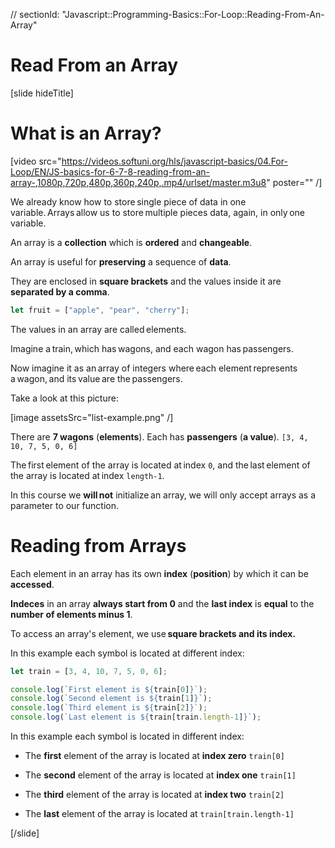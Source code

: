 // sectionId: "Javascript::Programming-Basics::For-Loop::Reading-From-An-Array"

# Read From an Array

[slide hideTitle]
# What is an Array? 

[video src="https://videos.softuni.org/hls/javascript-basics/04.For-Loop/EN/JS-basics-for-6-7-8-reading-from-an-array-,1080p,720p,480p,360p,240p,.mp4/urlset/master.m3u8" poster="" /]

We already know how to store single piece of data in one variable. Arrays allow us to store multiple pieces data, again, in only one variable. 

An array is a **collection** which is **ordered** and **changeable**.

An array is useful for **preserving** a sequence of **data**.

They are enclosed in **square brackets** and the values inside it are **separated by a comma**.

```js
let fruit = ["apple", "pear", "cherry"];
```

The values in an array are called elements. 

Imagine a train, which has wagons, and each wagon has passengers. 

Now imagine it as an array of integers where each element represents a wagon, and its value are the passengers. 

Take a look at this picture:

[image assetsSrc="list-example.png" /]

There are **7 wagons** (**elements**). Each has **passengers** (**a value**). `[3, 4, 10, 7, 5, 0, 6]`

The first element of the array is located at index `0`, and the last element of the array is located at index `length-1`. 

In this course we **will not** initialize an array, we will only accept arrays as a parameter to our function.

# Reading from Arrays

Each element in an array has its own **index** (**position**) by which it can be **accessed**.

**Indeces** in an array **always start from 0** and the **last index** is **equal** to the **number of elements minus 1**.

To access an array's element, we use **square brackets and its index.**

In this example each symbol is located at different index: 

```js live
let train = [3, 4, 10, 7, 5, 0, 6];

console.log(`First element is ${train[0]}`);
console.log(`Second element is ${train[1]}`);
console.log(`Third element is ${train[2]}`);
console.log(`Last element is ${train[train.length-1]}`);
```

In this example each symbol is located in different index:

- The **first** element of the array is located at **index zero** `train[0]`

- The **second** element of the array is located at **index one** `train[1]`

- The **third** element of the array is located at **index two** `train[2]`

- The **last** element of the array is located at `train[train.length-1]`

[/slide]
